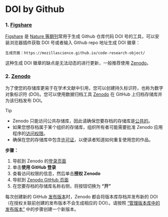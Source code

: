 # DOI by Github

### 1. [Figshare](https://mozillascience.github.io/code-research-object/)

[Figshare](https://mozillascience.github.io/code-research-object/) 是 [Nature 等期刊](https://www.nature.com/sdata/policies/editorial-and-publishing-policies#code-avail)常用于生成 Github 仓库代码 DOI 号的工具，可以安装浏览器插件获取 DOI 号或者输入 Github repo 地址生成 DOI 徽章：

```
生成页面：https://mozillascience.github.io/code-research-object/
```

这种生成 DOI 徽章的缺点是无法动态的进行更新，一般推荐使用 [Zenodo](https://about.zenodo.org/)。

### 2. [Zenodo](https://about.zenodo.org/)

为了使您的存储库更易于在学术文献中引用，您可以创建持久标识符，也称为数字对象标识符 (DOI)。您可以使用数据归档工具 [Zenodo](https://about.zenodo.org/) 在 GitHub 上归档存储库并为该归档发布 DOI。

> [!TIP]
> - Zenodo 只能访问公共存储库，因此请确保您要存档的存储库是[公共的](https://docs.github.com/en/repositories/managing-your-repositorys-settings-and-features/managing-repository-settings/setting-repository-visibility)。
> - 如果您想存档属于某个组织的存储库，组织所有者可能需要批准 Zenodo 应用程序的[访问权限](https://docs.github.com/en/organizations/managing-oauth-access-to-your-organizations-data/approving-oauth-apps-for-your-organization)。
> - 确保在您的存储库中包含[许可证](https://docs.github.com/en/repositories/managing-your-repositorys-settings-and-features/customizing-your-repository/licensing-a-repository)，以便读者知道如何重复使用您的作品。

**步骤：**

1. 导航到 Zenodo 的[登录页面](https://zenodo.org/login)
2. 单击**使用 GitHub 登录**
3. 查看访问权限的信息，然后单击**授权 Zenodo**
4. 导航到 [Zenodo GitHub 页面](https://zenodo.org/account/settings/github/)
5. 在您要存档的存储库名称右侧，将按钮切换为 **“开”**

每次创建新的 GitHub [发布版本](https://docs.github.com/en/repositories/releasing-projects-on-github/about-releases)时，Zenodo 都会将版本库存档并发布新的 DOI（在授权关联前创建的发布版本不会生成相应的 DOI）。请按照 [“管理版本库中的发布版本”](https://docs.github.com/en/repositories/releasing-projects-on-github/managing-releases-in-a-repository) 中的步骤创建一个新版本。
